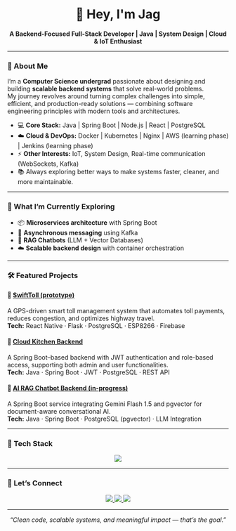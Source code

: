 <h1 align="center">👋 Hey, I'm Jag</h1>

<p align="center">
  <b>A Backend-Focused Full-Stack Developer | Java | System Design | Cloud & IoT Enthusiast</b>
</p>

---

### 🚀 About Me  

I’m a **Computer Science undergrad** passionate about designing and building **scalable backend systems** that solve real-world problems.  
My journey revolves around turning complex challenges into simple, efficient, and production-ready solutions — combining software engineering principles with modern tools and architectures.  

- 💻 **Core Stack:** Java | Spring Boot | Node.js | React | PostgreSQL  
- ☁️ **Cloud & DevOps:** Docker | Kubernetes | Nginx | AWS (learning phase) | Jenkins (learning phase) 
- ⚡ **Other Interests:** IoT, System Design, Real-time communication (WebSockets, Kafka)  
- 📚 Always exploring better ways to make systems faster, cleaner, and more maintainable.  

---

### 🧠 What I’m Currently Exploring  

- 📦 **Microservices architecture** with Spring Boot  
- 🔄 **Asynchronous messaging** using Kafka  
- 🧩 **RAG Chatbots** (LLM + Vector Databases)  
- ☁️ **Scalable backend design** with container orchestration  

---

### 🛠️ Featured Projects  

#### 🚗 [SwiftToll (prototype)](https://github.com/jagadeshwaranparthiban/SwiftToll---IoT-Project)
A GPS-driven smart toll management system that automates toll payments, reduces congestion, and optimizes highway travel.  
**Tech:** React Native · Flask · PostgreSQL · ESP8266 · Firebase  

#### 🍴 [Cloud Kitchen Backend](https://github.com/jagadeshwaranparthiban/Cloud_Kitchen_Backend)
A Spring Boot–based backend with JWT authentication and role-based access, supporting both admin and user functionalities.  
**Tech:** Java · Spring Boot · JWT · PostgreSQL · REST API  

#### 🤖 [AI RAG Chatbot Backend (in-progress)](https://github.com/jagadeshwaranparthiban/RAG_Chat_Bot)
A Spring Boot service integrating Gemini Flash 1.5 and pgvector for document-aware conversational AI.  
**Tech:** Java · Spring Boot · PostgreSQL (pgvector) · LLM Integration  

---

### 🧩 Tech Stack

<p align="center">
  <img src="https://skillicons.dev/icons?i=java,spring,python,flask,react,postgresql,docker,kubernetes,git,nginx,aws,jenkins" />
</p>

---

### 💬 Let’s Connect  

<p align="center">
  <a href="https://www.linkedin.com/in/jagadeshwaran-parthiban-34407b2a2/" target="_blank">
    <img src="https://img.shields.io/badge/LinkedIn-0A66C2?style=for-the-badge&logo=linkedin&logoColor=white"/>
  </a>
  <a href="mailto:jagadeshrparthiban@gmail.com" target="_blank">
    <img src="https://img.shields.io/badge/Email-D14836?style=for-the-badge&logo=gmail&logoColor=white"/>
  </a>
  <a href="https://github.com/jagadeshwaranparthiban" target="_blank">
    <img src="https://img.shields.io/badge/GitHub-171515?style=for-the-badge&logo=github&logoColor=white"/>
  </a>
</p>

---

<p align="center">
  <i>“Clean code, scalable systems, and meaningful impact — that’s the goal.”</i>
</p>
